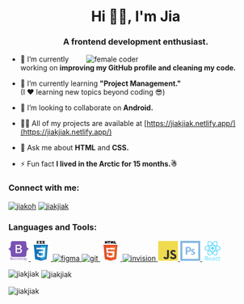 <h1 align="center">Hi 👋🏻, I'm Jia</h1>
<h3 align="center">A frontend development enthusiast.</h3>
<img src="https://res.cloudinary.com/practicaldev/image/fetch/s--2bZIjPGC--/c_limit%2Cf_auto%2Cfl_progressive%2Cq_66%2Cw_880/https://dev-to-uploads.s3.amazonaws.com/i/d4tvukbt5mra37cvwklk.gif" alt="female coder" align="right" width="350" />

- 🔭 I’m currently working on **improving my GitHub profile and cleaning my code.**

- 🌱 I’m currently learning **"Project Management."** <br />(I ♥ learning new topics beyond coding 😎)

- 👯 I’m looking to collaborate on **Android.**

- 👨‍💻 All of my projects are available at [https://jiakjiak.netlify.app/](https://jiakjiak.netlify.app/)

- 💬 Ask me about **HTML** and **CSS.**

- ⚡ Fun fact **I lived in the Arctic for 15 months.☃**

<h3 align="left">Connect with me:</h3>
<p align="left">
<a href="https://linkedin.com/in/jiakoh" target="blank"><img align="center" src="https://raw.githubusercontent.com/rahuldkjain/github-profile-readme-generator/master/src/images/icons/Social/linked-in-alt.svg" alt="jiakoh" height="30" width="40" /></a>
<a href="https://codesandbox.com/jiakjiak" target="blank"><img align="center" src="https://raw.githubusercontent.com/rahuldkjain/github-profile-readme-generator/master/src/images/icons/Social/codesandbox.svg" alt="jiakjiak" height="30" width="40" /></a>
</p>

<h3 align="left">Languages and Tools:</h3>
<p align="left"> <a href="https://getbootstrap.com" target="_blank" rel="noreferrer"> <img src="https://raw.githubusercontent.com/devicons/devicon/master/icons/bootstrap/bootstrap-plain-wordmark.svg" alt="bootstrap" width="40" height="40"/> </a> <a href="https://www.w3schools.com/css/" target="_blank" rel="noreferrer"> <img src="https://raw.githubusercontent.com/devicons/devicon/master/icons/css3/css3-original-wordmark.svg" alt="css3" width="40" height="40"/> </a> <a href="https://www.figma.com/" target="_blank" rel="noreferrer"> <img src="https://www.vectorlogo.zone/logos/figma/figma-icon.svg" alt="figma" width="40" height="40"/> </a> <a href="https://git-scm.com/" target="_blank" rel="noreferrer"> <img src="https://www.vectorlogo.zone/logos/git-scm/git-scm-icon.svg" alt="git" width="40" height="40"/> </a> <a href="https://www.w3.org/html/" target="_blank" rel="noreferrer"> <img src="https://raw.githubusercontent.com/devicons/devicon/master/icons/html5/html5-original-wordmark.svg" alt="html5" width="40" height="40"/> </a> <a href="https://www.invisionapp.com/" target="_blank" rel="noreferrer"> <img src="https://www.vectorlogo.zone/logos/invisionapp/invisionapp-icon.svg" alt="invision" width="40" height="40"/> </a> <a href="https://developer.mozilla.org/en-US/docs/Web/JavaScript" target="_blank" rel="noreferrer"> <img src="https://raw.githubusercontent.com/devicons/devicon/master/icons/javascript/javascript-original.svg" alt="javascript" width="40" height="40"/> </a> <a href="https://www.photoshop.com/en" target="_blank" rel="noreferrer"> <img src="https://raw.githubusercontent.com/devicons/devicon/master/icons/photoshop/photoshop-line.svg" alt="photoshop" width="40" height="40"/> </a> <a href="https://reactjs.org/" target="_blank" rel="noreferrer"> <img src="https://raw.githubusercontent.com/devicons/devicon/master/icons/react/react-original-wordmark.svg" alt="react" width="40" height="40"/> </a> </p>

<p><img align="left" src="https://github-readme-stats.vercel.app/api/top-langs?username=jiakjiak&show_icons=true&theme=radical&locale=en&layout=compact" alt="jiakjiak" /></p>

<p>&nbsp;<img align="center" src="https://github-readme-stats.vercel.app/api?username=jiakjiak&show_icons=true&theme=radical&locale=en" alt="jiakjiak" height="140"/></p>

<p><img align="center" src="https://github-readme-streak-stats.herokuapp.com/?user=jiakjiak&" alt="jiakjiak" /></p>
